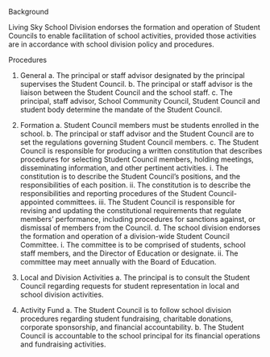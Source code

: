 Background

Living Sky School Division endorses the formation and operation of Student Councils to enable facilitation of school activities, provided those activities are in accordance with school division policy and procedures.


Procedures

1.	General
a.	The principal or staff advisor designated by the principal supervises the Student Council.
b.	The principal or staff advisor is the liaison between the Student Council and the school staff.
c.	The principal, staff advisor, School Community Council, Student Council and student body determine the mandate of the Student Council.


2.	Formation
a.	Student Council members must be students enrolled in the school.
b.	The principal or staff advisor and the Student Council are to set the regulations governing Student Council members.
c.	The Student Council is responsible for producing a written constitution that describes procedures for selecting Student Council members, holding meetings, disseminating information, and other pertinent activities.
i.	The constitution is to describe the Student Council’s positions, and the responsibilities of each position.
ii.	The constitution is to describe the responsibilities and reporting procedures of the Student Council-appointed committees.
iii.	The Student Council is responsible for revising and updating the constitutional requirements that regulate members’ performance, including procedures for sanctions against, or dismissal of members from the Council.
d.	The school division endorses the formation and operation of a division-wide Student Council Committee.
i.	The committee is to be comprised of students, school staff members, and the Director of Education or designate.
ii.	The committee may meet annually with the Board of Education.


3.	Local and Division Activities
a.	The principal is to consult the Student Council regarding requests for student representation in local and school division activities.


4.	Activity Fund
a.	The Student Council is to follow school division procedures regarding student fundraising, charitable donations, corporate sponsorship, and financial accountability.
b.	The Student Council is accountable to the school principal for its financial operations and fundraising activities.
